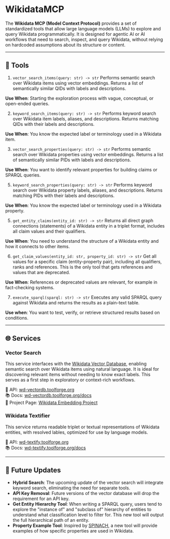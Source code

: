 # WikidataMCP
The **Wikidata MCP (Model Context Protocol)** provides a set of standardized tools that allow large language models (LLMs) to explore and query Wikidata programmatically. It is designed for agentic AI or AI workflows that need to search, inspect, and query Wikidata, without relying on hardcoded assumptions about its structure or content.

---

## 🧰 Tools
1. `vector_search_items(query: str) -> str`
Performs semantic search over Wikidata items using vector embeddings.
Returns a list of semantically similar QIDs with labels and descriptions.

**Use When**: Starting the exploration process with vague, conceptual, or open-ended queries.

2. `keyword_search_items(query: str) -> str`
Performs keyword search over Wikidata item labels, aliases, and descriptions.
Returns matching QIDs with their labels and descriptions.

**Use When**: You know the expected label or terminology used in a Wikidata item.

3. `vector_search_properties(query: str) -> str`
Performs semantic search over Wikidata properties using vector embeddings.
Returns a list of semantically similar PIDs with labels and descriptions.

**Use When**: You want to identify relevant properties for building claims or SPARQL queries.

5. `keyword_search_properties(query: str) -> str`
Performs keyword search over Wikidata property labels, aliases, and descriptions.
Returns matching PIDs with their labels and descriptions.

**Use When**: You know the expected label or terminology used in a Wikidata property.

5. `get_entity_claims(entity_id: str) -> str`
Returns all direct graph connections (statements) of a Wikidata entity in a triplet format, includes all claim values and their qualifiers.

**Use When**: You need to understand the structure of a Wikidata entity and how it connects to other items.

6. `get_claim_values(entity_id: str, property_id: str) -> str`
Get all values for a specific claim (entity-property pair), including all qualifiers, ranks and references. This is the only tool that gets references and values that are deprecated.

**Use When**: References or deprecated values are relevant, for example in fact-checking systems.

7. `execute_sparql(sparql: str) -> str`
Executes any valid SPARQL query against Wikidata and returns the results as a plain-text table.

**Use when**: You want to test, verify, or retrieve structured results based on conditions.

---

## 🌐 Services
### Vector Search

This service interfaces with the [Wikidata Vector Database](https://wd-vectordb.toolforge.org/), enabling semantic search over Wikidata items using natural language. It is ideal for discovering relevant items without needing to know exact labels. This serves as a first step in exploratory or context-rich workflows.

🚀 API: [wd-vectordb.toolforge.org](https://wd-vectordb.toolforge.org/) \
📚 Docs: [wd-vectordb.toolforge.org/docs](https://wd-vectordb.toolforge.org/docs) \
📄 Project Page: [Wikidata Embedding Project](https://www.wikidata.org/wiki/Wikidata:Embedding_Project)



### Wikidata Textifier

This service returns readable triplet or textual representations of Wikidata entities, with resolved lables, optimized for use by language models.

🚀 API: [wd-textify.toolforge.org](https://wd-textify.toolforge.org/) \
📚 Docs: [wd-textify.toolforge.org/docs](https://wd-textify.toolforge.org/docs)

---

## 📅 Future Updates
* **Hybrid Search**: The upcoming update of the vector search will integrate keyword search, eliminating the need for separate tools.
* **API Key Removal**: Future versions of the vector database will drop the requirement for an API key.
* **Get Entity Hierarchy Tool**: When writing a SPARQL query, users tend to explore the "instance of" and "subclass of" hierarchy of entities to understand what classification level to filter for. This new tool will output the full hierarchical path of an entity.
* **Property Example Tool**: Inspired by [SPINACH](https://spinach.genie.stanford.edu/), a new tool will provide examples of how specific properties are used in Wikidata.

